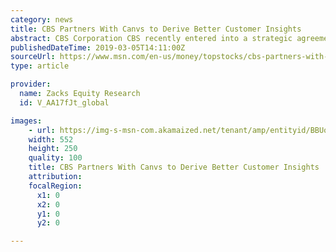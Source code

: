 ```yaml
---
category: news
title: CBS Partners With Canvs to Derive Better Customer Insights
abstract: CBS Corporation CBS recently entered into a strategic agreement with Canvs, a New York based start-up that has expertise in emotion measurement. Canvs uses artificial intelligence (AI) and machine learning technologies to help its clients understand human emotions and convert them into business value. The company can provide detailed information about factors like why customers choose certain brands, what motivates them to engage in repeat...
publishedDateTime: 2019-03-05T14:11:00Z
sourceUrl: https://www.msn.com/en-us/money/topstocks/cbs-partners-with-canvs-to-derive-better-customer-insights/ar-BBUoNar?
type: article

provider:
  name: Zacks Equity Research
  id: V_AA17fJt_global

images: 
    - url: https://img-s-msn-com.akamaized.net/tenant/amp/entityid/BBUoRz9.img
    width: 552
    height: 250
    quality: 100
    title: CBS Partners With Canvs to Derive Better Customer Insights
    attribution: 
    focalRegion:
      x1: 0
      x2: 0
      y1: 0
      y2: 0

---
```

